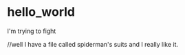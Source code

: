 # hello_world
I'm trying to fight

//well I have a file called spiderman's suits and I really like it. 
